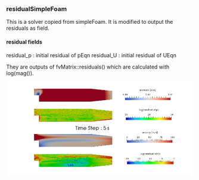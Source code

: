 ### residualSimpleFoam
This is a solver copied from simpleFoam.
It is modified to output the residuals as field.

#### residual fields
residual_p : initial residual of pEqn
residual_U : initial residual of UEqn

They are outputs of fvMatrix::residuals() which are calculated with log(mag()).

![residualSimpleFoam_sample](https://github.com/inabower/OpenFOAM4.1-utilities/blob/master/residualSimpleFoam/testCase/residual.gif)

